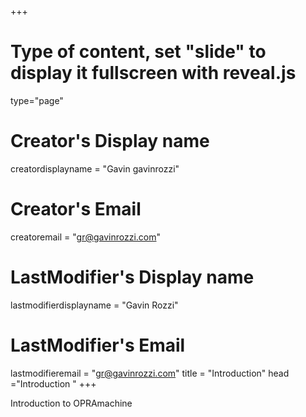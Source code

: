 +++
# Type of content, set "slide" to display it fullscreen with reveal.js
type="page"

# Creator's Display name
creatordisplayname = "Gavin gavinrozzi"
# Creator's Email
creatoremail = "gr@gavinrozzi.com"
# LastModifier's Display name
lastmodifierdisplayname = "Gavin Rozzi"
# LastModifier's Email
lastmodifieremail = "gr@gavinrozzi.com"
title = "Introduction"
head ="<label>Introduction</label> "
+++

Introduction to OPRAmachine
